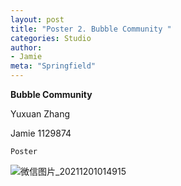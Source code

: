 ```yaml
---
layout: post
title: "Poster 2. Bubble Community "
categories: Studio
author:
- Jamie
meta: "Springfield"
---
```

**Bubble Community**

Yuxuan Zhang

Jamie
1129874

`Poster`

![微信图片_20211201014915](https://user-images.githubusercontent.com/90487072/144100716-cbf3c7db-927a-440e-8297-28e63a4d5899.png)
